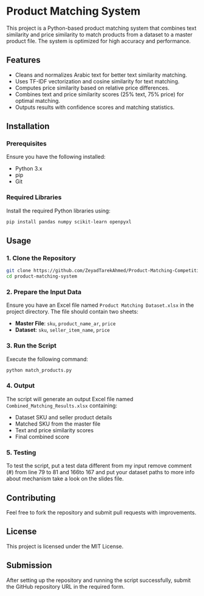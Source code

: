 # Product Matching System

This project is a Python-based product matching system that combines text similarity and price similarity to match products from a dataset to a master product file. The system is optimized for high accuracy and performance.

## Features
- Cleans and normalizes Arabic text for better text similarity matching.
- Uses TF-IDF vectorization and cosine similarity for text matching.
- Computes price similarity based on relative price differences.
- Combines text and price similarity scores (25% text, 75% price) for optimal matching.
- Outputs results with confidence scores and matching statistics.

## Installation

### Prerequisites
Ensure you have the following installed:
- Python 3.x
- pip
- Git

### Required Libraries
Install the required Python libraries using:
```sh
pip install pandas numpy scikit-learn openpyxl
```

## Usage

### 1. Clone the Repository
```sh
git clone https://github.com/ZeyadTarekAhmed/Product-Matching-Competition.git
cd product-matching-system
```

### 2. Prepare the Input Data
Ensure you have an Excel file named `Product Matching Dataset.xlsx` in the project directory. The file should contain two sheets:
- **Master File**: `sku`, `product_name_ar`, `price`
- **Dataset**: `sku`, `seller_item_name`, `price`

### 3. Run the Script
Execute the following command:
```sh
python match_products.py
```

### 4. Output
The script will generate an output Excel file named `Combined_Matching_Results.xlsx` containing:
- Dataset SKU and seller product details
- Matched SKU from the master file
- Text and price similarity scores
- Final combined score

### 5. Testing
To test the script, put a test data different from my input remove comment (#) from line 79 to 81 and 166to 167 and put your dataset paths to more info about mechanism take a look on the slides file.

## Contributing
Feel free to fork the repository and submit pull requests with improvements.

## License
This project is licensed under the MIT License.

## Submission
After setting up the repository and running the script successfully, submit the GitHub repository URL in the required form.

